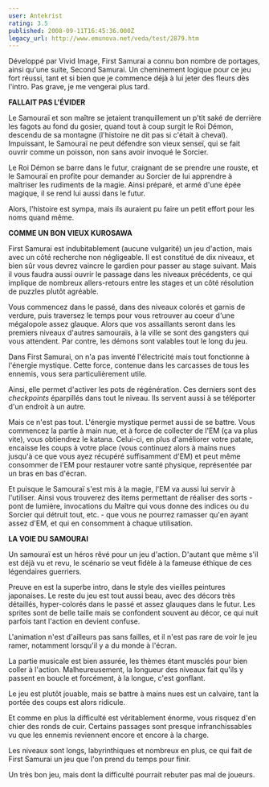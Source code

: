 ```yaml
---
user: Antekrist
rating: 3.5
published: 2008-09-11T16:45:36.000Z
legacy_url: http://www.emunova.net/veda/test/2879.htm
---
```

Développé par Vivid Image, First Samurai a connu bon nombre de portages, ainsi qu'une suite, Second Samurai. Un cheminement logique pour ce jeu fort réussi, tant et si bien que je commence déjà à lui jeter des fleurs dès l'intro. Pas grave, je me vengerai plus tard.  

  

**FALLAIT PAS L'ÉVIDER**  

Le Samouraï et son maître se jetaient tranquillement un p'tit saké de derrière les fagots au fond du gosier, quand tout à coup surgit le Roi Démon, descendu de sa montagne (l'histoire ne dit pas si c'était à cheval). Impuissant, le Samouraï ne peut défendre son vieux senseï, qui se fait ouvrir comme un poisson, non sans avoir invoqué le Sorcier.  

Le Roi Démon se barre dans le futur, craignant de se prendre une rouste, et le Samouraï en profite pour demander au Sorcier de lui apprendre à maîtriser les rudiments de la magie. Ainsi préparé, et armé d'une épée magique, il se rend lui aussi dans le futur.  

Alors, l'histoire est sympa, mais ils auraient pu faire un petit effort pour les noms quand même.  

  

**COMME UN BON VIEUX KUROSAWA**  

First Samurai est indubitablement (aucune vulgarité) un jeu d'action, mais avec un côté recherche non négligeable. Il est constitué de dix niveaux, et bien sûr vous devrez vaincre le gardien pour passer au stage suivant. Mais il vous faudra aussi ouvrir le passage dans les niveaux précédents, ce qui implique de nombreux allers-retours entre les stages et un côté résolution de puzzles plutôt agréable.  

Vous commencez dans le passé, dans des niveaux colorés et garnis de verdure, puis traversez le temps pour vous retrouver au coeur d'une mégalopole assez glauque. Alors que vos assaillants seront dans les premiers niveaux d'autres samouraïs, à la ville se sont des gangsters qui vous attendent. Par contre, les démons sont valables tout le long du jeu.  

Dans First Samurai, on n'a pas inventé l'électricité mais tout fonctionne à l'énergie mystique. Cette force, contenue dans les carcasses de tous les ennemis, vous sera particulièrement utile.  

Ainsi, elle permet d'activer les pots de régénération. Ces derniers sont des _checkpoints_ éparpillés dans tout le niveau. Ils servent aussi à se téléporter d'un endroit à un autre.  

Mais ce n'est pas tout. L'énergie mystique permet aussi de se battre. Vous commencez la partie à main nue, et à force de collecter de l'EM (ça va plus vite), vous obtiendrez le katana. Celui-ci, en plus d'améliorer votre patate, encaisse les coups à votre place (vous continuez alors à mains nues jusqu'à ce que vous ayez récupéré suffisamment d'EM) et peut même consommer de l'EM pour restaurer votre santé physique, représentée par un bras en bas d'écran.  

Et puisque le Samouraï s'est mis à la magie, l'EM va aussi lui servir à l'utiliser. Ainsi vous trouverez des items permettant de réaliser des sorts - pont de lumière, invocations du Maître qui vous donne des indices ou du Sorcier qui détruit tout, etc. - que vous ne pourrez ramasser qu'en ayant assez d'EM, et qui en consomment à chaque utilisation.  

  

**LA VOIE DU SAMOURAI**  

Un samouraï est un héros rêvé pour un jeu d'action. D'autant que même s'il est déjà vu et revu, le scénario se veut fidèle à la fameuse éthique de ces légendaires guerriers.  

Preuve en est la superbe intro, dans le style des vieilles peintures japonaises. Le reste du jeu est tout aussi beau, avec des décors très détaillés, hyper-colorés dans le passé et assez glauques dans le futur. Les sprites sont de belle taille mais se confondent souvent au décor, ce qui nuit parfois tant l'action en devient confuse.  

L'animation n'est d'ailleurs pas sans failles, et il n'est pas rare de voir le jeu ramer, notamment lorsqu'il y a du monde à l'écran.  

La partie musicale est bien assurée, les thèmes étant musclés pour bien coller à l'action. Malheureusement, la longueur des niveaux fait qu'ils y passent en boucle et forcément, à la longue, c'est gonflant.  

Le jeu est plutôt jouable, mais se battre à mains nues est un calvaire, tant la portée des coups est alors ridicule.  

Et comme en plus la difficulté est véritablement énorme, vous risquez d'en chier des ronds de cuir. Certains passages sont presque infranchissables vu que les ennemis reviennent encore et encore à la charge.  

Les niveaux sont longs, labyrinthiques et nombreux en plus, ce qui fait de First Samurai un jeu que l'on prend du temps pour finir.  

Un très bon jeu, mais dont la difficulté pourrait rebuter pas mal de joueurs.